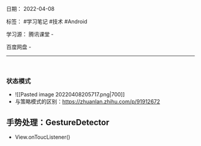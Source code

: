 日期： 2022-04-08

标签： #学习笔记 #技术  #Android 

学习源： 
腾讯课堂 - 

百度网盘 - 

---
<br>

### 状态模式
- ![[Pasted image 20220408205717.png|700]]
- 与策略模式的区别：https://zhuanlan.zhihu.com/p/91912672


## 手势处理：GestureDetector
- View.onToucListener()